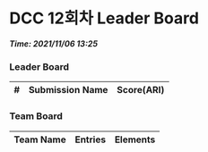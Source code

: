 # DCC 12회차 Leader Board
***Time: 2021/11/06 13:25***

### Leader Board

|#|Submission Name|Score(ARI)|
|:---:|:---:|:---:|

### Team Board

|Team Name|Entries|Elements|
|:---:|:---:|:---:|
